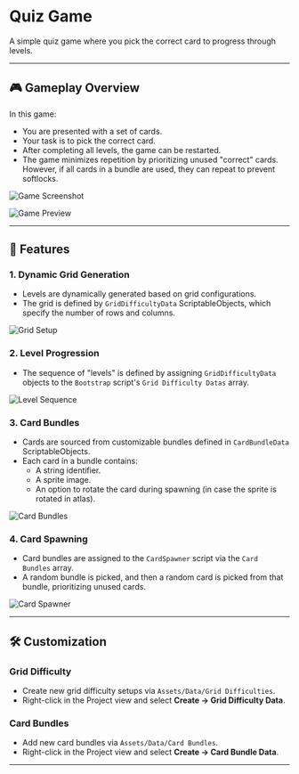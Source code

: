 # Quiz Game

A simple quiz game where you pick the correct card to progress through levels.

---

## 🎮 **Gameplay Overview**

In this game:
- You are presented with a set of cards.
- Your task is to pick the correct card.
- After completing all levels, the game can be restarted.
- The game minimizes repetition by prioritizing unused "correct" cards. However, if all cards in a bundle are used, they can repeat to prevent softlocks.

![Game Screenshot](https://github.com/user-attachments/assets/bf5402b0-1a32-4dcd-809a-a46f55820f4b)


![Game Preview](https://github.com/user-attachments/assets/fb83de86-0d4b-4032-bfc1-e2989a98991e)

---

## 🔧 **Features**

### 1. **Dynamic Grid Generation**
- Levels are dynamically generated based on grid configurations.
- The grid is defined by `GridDifficultyData` ScriptableObjects, which specify the number of rows and columns.

![Grid Setup](https://github.com/user-attachments/assets/7b33fa7c-82cd-41be-b4cb-09dbf3f17fa4)

### 2. **Level Progression**
- The sequence of "levels" is defined by assigning `GridDifficultyData` objects to the `Bootstrap` script's `Grid Difficulty Datas` array.

![Level Sequence](https://github.com/user-attachments/assets/f0e22055-2588-4d85-a07c-e656545e7708)

### 3. **Card Bundles**
- Cards are sourced from customizable bundles defined in `CardBundleData` ScriptableObjects.
- Each card in a bundle contains:
  - A string identifier.
  - A sprite image.
  - An option to rotate the card during spawning (in case the sprite is rotated in atlas).

![Card Bundles](https://github.com/user-attachments/assets/45ed8b03-e2df-49f9-a8c8-3b37ef6de3da)

### 4. **Card Spawning**
- Card bundles are assigned to the `CardSpawner` script via the `Card Bundles` array.
- A random bundle is picked, and then a random card is picked from that bundle, prioritizing unused cards.

![Card Spawner](https://github.com/user-attachments/assets/b6b76ef2-dd6c-4167-b645-9b2ade78bc9e)

---

## 🛠️ **Customization**

### Grid Difficulty
- Create new grid difficulty setups via `Assets/Data/Grid Difficulties`.
- Right-click in the Project view and select **Create -> Grid Difficulty Data**.

### Card Bundles
- Add new card bundles via `Assets/Data/Card Bundles`.
- Right-click in the Project view and select **Create -> Card Bundle Data**.

---


